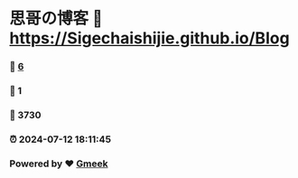 # 思哥の博客 :link: https://Sigechaishijie.github.io/Blog 
### :page_facing_up: [6](https://Sigechaishijie.github.io/Blog/tag.html) 
### :speech_balloon: 1 
### :hibiscus: 3730 
### :alarm_clock: 2024-07-12 18:11:45 
### Powered by :heart: [Gmeek](https://github.com/Meekdai/Gmeek)
